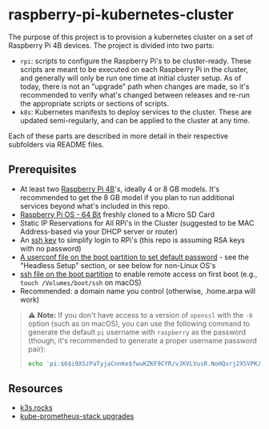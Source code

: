 # raspberry-pi-kubernetes-cluster

The purpose of this project is to provision a kubernetes cluster on a set of
Raspberry Pi 4B devices. The project is divided into two parts:

- `rpi`: scripts to configure the Raspberry Pi's to be cluster-ready. These
  scripts are meant to be executed on each Raspberry Pi in the cluster, and
  generally will only be run one time at initial cluster setup. As of today,
  there is not an "upgrade" path when changes are made, so it's recommended to
  verify what's changed between releases and re-run the appropriate scripts or
  sections of scripts.
- `k8s`: Kubernetes manifests to deploy services to the cluster. These are
  updated semi-regularly, and can be applied to the cluster at any time.

Each of these parts are described in more detail in their respective subfolders
via README files.

## Prerequisites

- At least two
  [Raspberry Pi 4B](https://www.raspberrypi.com/products/raspberry-pi-4-model-b/)'s,
  ideally 4 or 8 GB models. It's recommended to get the 8 GB model if you plan
  to run additional services beyond what's included in this repo.
- [Raspberry Pi OS - 64 Bit](https://downloads.raspberrypi.org/raspios_lite_arm64/images/)
  freshly cloned to a Micro SD Card
- Static IP Reservations for All RPi's in the Cluster (suggested to be MAC
  Address-based via your DHCP server or router)
- An [ssh key](https://www.ssh.com/academy/ssh/keygen) to simplify login to
  RPi's (this repo is assuming RSA keys with no password)
- [A userconf file on the boot partition to set default password](https://www.raspberrypi.com/news/raspberry-pi-bullseye-update-april-2022/) -
  see the "Headless Setup" section, or see below for non-Linux OS's
- [ssh file on the boot partition](https://www.raspberrypi.com/documentation/computers/configuration.html#ssh-or-ssh-txt)
  to enable remote access on first boot (e.g., `touch /Volumes/boot/ssh` on
  macOS)
- Recommended: a domain name you control (otherwise, .home.arpa will work)

> :warning: **Note:** If you don't have access to a version of `openssl` with
> the `-6` option (such as on macOS), you can use the following command to
> generate the default `pi` username with `raspberry` as the password (though,
> it's recommended to generate a proper username password pair):
>
> ```sh
> echo 'pi:$6$i9XSzPaTyjaCnnKe$fwuKZKF9CYR/vJKVLVusR.NoHQxrj2XSVPK/g7N46RzSaB/9oNmxMXIC3uLIEGV.qg8MYmuJIFAL4ymF4YLeP.' > /Volumes/boot/userconf
> ```

## Resources

- [k3s.rocks](https://k3s.rocks)
- [kube-prometheus-stack upgrades](https://github.com/prometheus-community/helm-charts/blob/main/charts/kube-prometheus-stack/UPGRADE.md)
